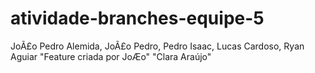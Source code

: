 # atividade-branches-equipe-5
JoÃ£o Pedro Alemida, JoÃ£o Pedro, Pedro Isaac, Lucas Cardoso, Ryan Aguiar
"Feature criada por JoÆo" 
"Clara Araújo"
